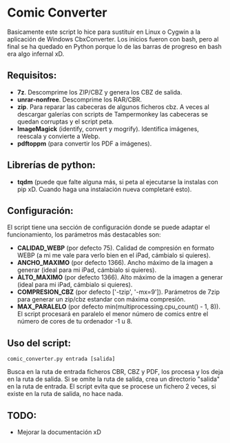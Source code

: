 # Comic Converter
Basicamente este script lo hice para sustituir en Linux o Cygwin a la aplicación de Windows CbxConverter. Los inicios fueron con bash, pero al final se ha quedado en Python porque lo de las barras de progreso en bash era algo infernal xD.

## Requisitos: 
* **7z**. Descomprime los ZIP/CBZ y genera los CBZ de salida.
* **unrar-nonfree**. Descomprime los RAR/CBR.
* **zip**. Para reparar las cabeceras de algunos ficheros cbz. A veces al descargar galerías con scripts de Tampermonkey las cabeceras se quedan corruptas y el script peta.
* **ImageMagick** (identify, convert y mogrify). Identifica imágenes, reescala y convierte a Webp.
* **pdftoppm** (para convertir los PDF a imágenes).

## Librerías de python:
* **tqdm**
(puede que falte alguna más, si peta al ejecutarse la instalas con pip xD. Cuando haga una instalación nueva completaré esto).

## Configuración:
El script tiene una sección de configuración donde se puede adaptar el funcionamiento, los parámetros más destacables son:

* **CALIDAD_WEBP** (por defecto 75). Calidad de compresión en formato WEBP (a mi me vale para verlo bien en el iPad, cámbialo si quieres).
* **ANCHO_MAXIMO** (por defecto 1366). Ancho máximo de la imagen a generar (ideal para mi iPad, cámbialo si quieres).
* **ALTO_MAXIMO** (por defecto 1366). Alto máximo de la imagen a generar (ideal para mi iPad, cámbialo si quieres).
* **COMPRESION_CBZ** (por defecto ['-tzip', '-mx=9']). Parámetros de 7zip para generar un zip/cbz estandar con máxima compresión.
* **MAX_PARALELO** (por defecto min(multiprocessing.cpu_count() - 1, 8)). El script procesará en paralelo el menor número de comics entre el número de cores de tu ordenador -1 u 8.

## Uso del script:
  `comic_converter.py entrada [salida]`

Busca en la ruta de entrada ficheros CBR, CBZ y PDF, los procesa y los deja en la ruta de salida. 
Si se omite la ruta de salida, crea un directorio "salida" en la ruta de entrada.
El script evita que se procese un fichero 2 veces, si existe en la ruta de salida, no hace nada.

## TODO: 
* Mejorar la documentación xD
